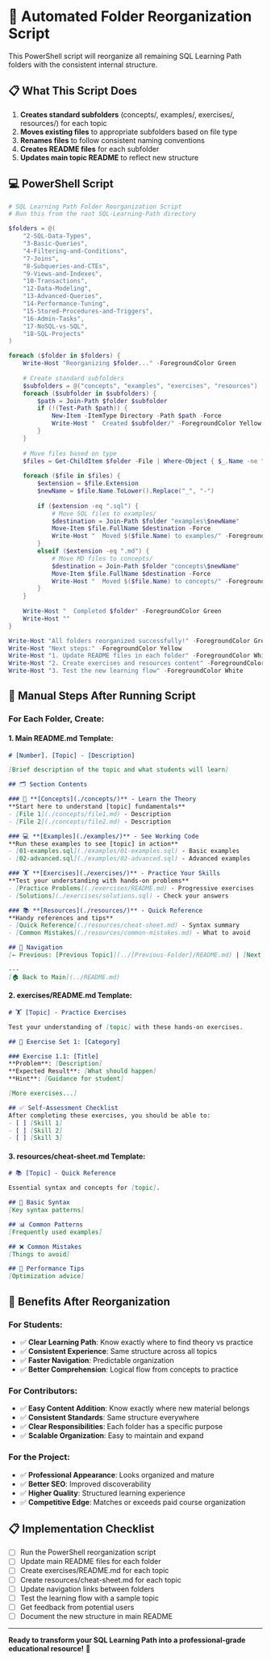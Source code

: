 # 🚀 Automated Folder Reorganization Script

This PowerShell script will reorganize all remaining SQL Learning Path folders with the consistent internal structure.

## 📋 What This Script Does

1. **Creates standard subfolders** (concepts/, examples/, exercises/, resources/) for each topic
2. **Moves existing files** to appropriate subfolders based on file type
3. **Renames files** to follow consistent naming conventions
4. **Creates README files** for each subfolder
5. **Updates main topic README** to reflect new structure

## 💻 PowerShell Script

```powershell
# SQL Learning Path Folder Reorganization Script
# Run this from the root SQL-Learning-Path directory

$folders = @(
    "2-SQL-Data-Types",
    "3-Basic-Queries", 
    "4-Filtering-and-Conditions",
    "7-Joins",
    "8-Subqueries-and-CTEs",
    "9-Views-and-Indexes",
    "10-Transactions",
    "12-Data-Modeling",
    "13-Advanced-Queries",
    "14-Performance-Tuning",
    "15-Stored-Procedures-and-Triggers",
    "16-Admin-Tasks",
    "17-NoSQL-vs-SQL",
    "18-SQL-Projects"
)

foreach ($folder in $folders) {
    Write-Host "Reorganizing $folder..." -ForegroundColor Green
    
    # Create standard subfolders
    $subfolders = @("concepts", "examples", "exercises", "resources")
    foreach ($subfolder in $subfolders) {
        $path = Join-Path $folder $subfolder
        if (!(Test-Path $path)) {
            New-Item -ItemType Directory -Path $path -Force
            Write-Host "  Created $subfolder/" -ForegroundColor Yellow
        }
    }
    
    # Move files based on type
    $files = Get-ChildItem $folder -File | Where-Object { $_.Name -ne "README.md" }
    
    foreach ($file in $files) {
        $extension = $file.Extension
        $newName = $file.Name.ToLower().Replace("_", "-")
        
        if ($extension -eq ".sql") {
            # Move SQL files to examples/
            $destination = Join-Path $folder "examples\$newName"
            Move-Item $file.FullName $destination -Force
            Write-Host "  Moved $($file.Name) to examples/" -ForegroundColor Cyan
        }
        elseif ($extension -eq ".md") {
            # Move MD files to concepts/
            $destination = Join-Path $folder "concepts\$newName"
            Move-Item $file.FullName $destination -Force
            Write-Host "  Moved $($file.Name) to concepts/" -ForegroundColor Cyan
        }
    }
    
    Write-Host "  Completed $folder" -ForegroundColor Green
    Write-Host ""
}

Write-Host "All folders reorganized successfully!" -ForegroundColor Green
Write-Host "Next steps:" -ForegroundColor Yellow
Write-Host "1. Update README files in each folder" -ForegroundColor White
Write-Host "2. Create exercises and resources content" -ForegroundColor White
Write-Host "3. Test the new learning flow" -ForegroundColor White
```

## 🎯 Manual Steps After Running Script

### For Each Folder, Create:

#### 1. Main README.md Template:
```markdown
# [Number]. [Topic] - [Description]

[Brief description of the topic and what students will learn]

## 🗂️ Section Contents

### 📖 **[Concepts](./concepts/)** - Learn the Theory
**Start here to understand [topic] fundamentals**
- [File 1](./concepts/file1.md) - Description
- [File 2](./concepts/file2.md) - Description

### 💻 **[Examples](./examples/)** - See Working Code
**Run these examples to see [topic] in action**
- [01-examples.sql](./examples/01-examples.sql) - Basic examples
- [02-advanced.sql](./examples/02-advanced.sql) - Advanced examples

### 🏋️ **[Exercises](./exercises/)** - Practice Your Skills  
**Test your understanding with hands-on problems**
- [Practice Problems](./exercises/README.md) - Progressive exercises
- [Solutions](./exercises/solutions.sql) - Check your answers

### 📚 **[Resources](./resources/)** - Quick Reference
**Handy references and tips**
- [Quick Reference](./resources/cheat-sheet.md) - Syntax summary
- [Common Mistakes](./resources/common-mistakes.md) - What to avoid

## 🔄 Navigation
[← Previous: [Previous Topic]](../[Previous-Folder]/README.md) | [Next: [Next Topic] →](../[Next-Folder]/README.md)

---
[🏠 Back to Main](../README.md)
```

#### 2. exercises/README.md Template:
```markdown
# 🏋️ [Topic] - Practice Exercises

Test your understanding of [topic] with these hands-on exercises.

## 🎯 Exercise Set 1: [Category]

### Exercise 1.1: [Title]
**Problem**: [Description]
**Expected Result**: [What should happen]
**Hint**: [Guidance for student]

[More exercises...]

## ✅ Self-Assessment Checklist
After completing these exercises, you should be able to:
- [ ] [Skill 1]
- [ ] [Skill 2]
- [ ] [Skill 3]
```

#### 3. resources/cheat-sheet.md Template:
```markdown
# 📚 [Topic] - Quick Reference

Essential syntax and concepts for [topic].

## 🔧 Basic Syntax
[Key syntax patterns]

## 📊 Common Patterns
[Frequently used examples]

## ❌ Common Mistakes
[Things to avoid]

## 🎯 Performance Tips
[Optimization advice]
```

## 🚀 Benefits After Reorganization

### For Students:
- ✅ **Clear Learning Path**: Know exactly where to find theory vs practice
- ✅ **Consistent Experience**: Same structure across all topics
- ✅ **Faster Navigation**: Predictable organization
- ✅ **Better Comprehension**: Logical flow from concepts to practice

### For Contributors:
- ✅ **Easy Content Addition**: Know exactly where new material belongs
- ✅ **Consistent Standards**: Same structure everywhere
- ✅ **Clear Responsibilities**: Each folder has a specific purpose
- ✅ **Scalable Organization**: Easy to maintain and expand

### For the Project:
- ✅ **Professional Appearance**: Looks organized and mature
- ✅ **Better SEO**: Improved discoverability
- ✅ **Higher Quality**: Structured learning experience
- ✅ **Competitive Edge**: Matches or exceeds paid course organization

## 📋 Implementation Checklist

- [ ] Run the PowerShell reorganization script
- [ ] Update main README files for each folder
- [ ] Create exercises/README.md for each topic
- [ ] Create resources/cheat-sheet.md for each topic  
- [ ] Update navigation links between folders
- [ ] Test the learning flow with a sample topic
- [ ] Get feedback from potential users
- [ ] Document the new structure in main README

---

**Ready to transform your SQL Learning Path into a professional-grade educational resource!** 🚀